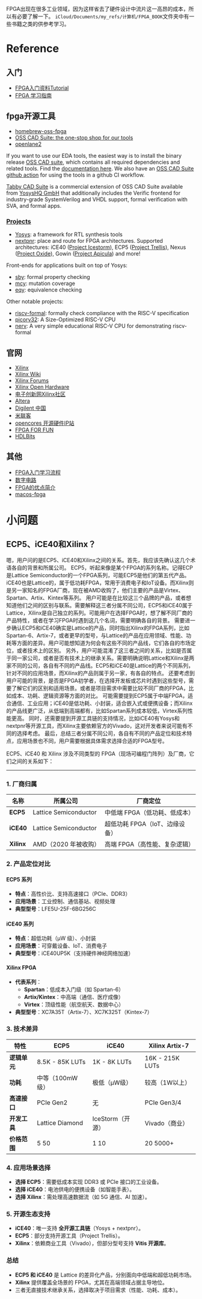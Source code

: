 FPGA出现在很多工业领域，因为这样省去了硬件设计中流片这一高昂的成本，所以有必要了解一下。
`iCloud/Documents/my_refs/计算机/FPGA_BOOK`文件夹中有一些书籍之类的供参考学习。

# Reference
## 入门
- [FPGA入门资料Tutorial](https://github.com/LeiWang1999/FPGA)
- [FPGA 学习指南](https://blog.csdn.net/qq_33919450/article/details/130812566)
## fpga开源工具
- [homebrew-oss-fpga](https://github.com/ktemkin/homebrew-oss-fpga)
- [OSS CAD Suite: the one-stop shop for our tools](https://github.com/YosysHQ#oss-cad-suite-the-one-stop-shop-for-our-tools)
- [openlane2](https://openlane2.readthedocs.io/en/latest/getting_started/common/docker_installation/installation_macos.html)

If you want to use our EDA tools, the easiest way is to install the binary release [OSS CAD suite](https://github.com/YosysHQ/oss-cad-suite-build/releases/latest), which contains all required dependencies and related tools. Find the [documentation here](https://yosyshq.readthedocs.io/en/latest/). We also have an [OSS CAD Suite github action](https://github.com/YosysHQ/setup-oss-cad-suite) for using the tools in a github CI workflow.

[Tabby CAD Suite](https://www.yosyshq.com/tabby-cad-datasheet) is a commercial extension of OSS CAD Suite available from [YosysHQ GmbH](https://www.yosyshq.com/about) that additionally includes the Verific frontend for industry-grade SystemVerilog and VHDL support, formal verification with SVA, and formal apps.

### [Projects](https://github.com/YosysHQ#our-projects)

- [Yosys](https://github.com/YosysHQ/yosys): a framework for RTL synthesis tools
- [nextpnr](https://github.com/YosysHQ/nextpnr): place and route for FPGA architectures. Supported architectures: iCE40 ([Project Icestorm](https://github.com/YosysHQ/icestorm)), ECP5 ([Project Trellis](https://github.com/YosysHQ/prjtrellis)), Nexus ([Project Oxide](https://github.com/gatecat/prjoxide)), Gowin ([Project Apicula](https://github.com/YosysHQ/apicula)) and more!

Front-ends for applications built on top of Yosys:

- [sby](https://github.com/YosysHQ/sby): formal property checking
- [mcy](https://github.com/YosysHQ/mcy): mutation coverage
- [eqy](https://github.com/YosysHQ/eqy): equivalence checking

Other notable projects:

- [riscv-formal](https://github.com/YosysHQ/riscv-formal): formally check compliance with the RISC-V specification
- [picorv32](https://github.com/YosysHQ/picorv32): A Size-Optimized RISC-V CPU
- [nerv](https://github.com/YosysHQ/nerv): A very simple educational RISC-V CPU for demonstrating riscv-formal

## 官网
- [Xilinx](https://www.xilinx.com/)
- [Xilinx Wiki](https://xilinx-wiki.atlassian.net/wiki/spaces/A/overview)
- [Xilinx Forums](https://forums.xilinx.com/)
- [Xilinx Open Hardware](http://www.openhw.org/)
- [电子创新网Xilinx社区](http://xilinx.eetrend.com/)
- [Altera](https://www.intel.cn/content/www/cn/zh/products/programmable.html)
- [Digilent 中国](http://www.digilent.com.cn/)
- [米联客](https://www.uisrc.com/portal.php)
- [opencores 开源硬件IP站](https://opencores.org/)
- [FPGA FOR FUN](https://www.fpga4fun.com/CrossClockDomain.html)
- [HDLBits](https://hdlbits.01xz.net/wiki/Main_Page)

## 其他
- [FPGA入门学习流程](https://www.bilibili.com/video/BV1aK4y1E7nc)
- [数字电路]()
- [FPGA的优点简介](https://cloud.tencent.com/developer/article/1467981)
- [macos-fpga](https://longfangsong.github.io/macos-fpga/)

# 小问题

## ECP5、iCE40和Xilinx？
嗯，用户问的是ECP5、iCE40和Xilinx之间的关系。首先，我应该先确认这几个术语各自的背景和所属公司。 ECP5，听起来像是某个FPGA的系列名称。记得ECP是Lattice Semiconductor的一个FPGA系列，可能ECP5是他们的第五代产品。iCE40也是Lattice的，属于低功耗FPGA，常用于消费电子和IoT设备。而Xilinx则是另一家知名的FPGA厂商，现在被AMD收购了，他们主要的产品是Virtex、Spartan、Artix、Kintex等系列。 用户可能是在比较这三个品牌的产品，或者想知道他们之间的区别与联系。需要解释这三者分属不同公司，ECP5和iCE40属于Lattice，Xilinx是自己独立的系列。可能用户在选择FPGA时，想了解不同厂商的产品特性，或者在学习FPGA时遇到这几个名词，需要明确各自的背景。 需要进一步确认ECP5和iCE40确实是Lattice的产品，同时指出Xilinx的FPGA系列，比如Spartan-6、Artix-7，或者更早的型号，与Lattice的产品在应用领域、性能、功耗等方面的差异。用户可能想知道为何会有这些不同的产品线，它们各自的市场定位，或者技术上的区别。 另外，用户可能混淆了这三者之间的关系，比如是否属于同一家公司，或者是否有技术上的继承关系。需要明确说明Lattice和Xilinx是两家不同的公司，各自有不同的产品线。ECP5和iCE40是Lattice的两个不同系列，针对不同的应用场景，而Xilinx的产品则属于另一家，有各自的特点。 还要考虑到用户可能的背景，是否是FPGA初学者，在选择开发板或芯片时遇到这些型号，需要了解它们的区别和适用场景。或者是项目需求中需要比较不同厂商的FPGA，比如成本、功耗、逻辑资源等方面的对比。 可能需要提到ECP5属于中端FPGA，适合通信、工业应用；iCE40是低功耗、小封装，适合嵌入式或便携设备；而Xilinx的产品线更广泛，从低端到高端都有，比如Spartan系列成本较低，Virtex系列性能更高。 同时，还需要提到开源工具链的支持情况，比如iCE40有Yosys和nextpnr等开源工具，而Xilinx主要依赖官方的Vivado，这对开发者来说可能有不同的选择考虑。 最后，总结三者分属不同公司，各自有不同的产品定位和技术特点，应用场景也不同，用户需要根据具体需求选择合适的FPGA型号。

ECP5、iCE40 和 Xilinx 涉及不同类型的 FPGA（现场可编程门阵列）及厂商，它们之间的关系如下：

---
### **1. 厂商归属**

|**名称**|**所属公司**|**厂商定位**|
|---|---|---|
|**ECP5**|Lattice Semiconductor|中低端 FPGA（低功耗、低成本）|
|**iCE40**|Lattice Semiconductor|超低功耗 FPGA（IoT、边缘设备）|
|**Xilinx**|AMD（2020 年被收购）|高端 FPGA（高性能、复杂逻辑）|

### **2. 产品定位对比**

#### **ECP5 系列**
- **特点**：高性价比、支持高速接口（PCIe、DDR3）
- **应用场景**：工业控制、通信基站、视频处理
- **典型型号**：LFE5U-25F-6BG256C

#### **iCE40 系列**
- **特点**：超低功耗（μW 级）、小封装
- **应用场景**：可穿戴设备、IoT、消费电子
- **典型型号**：iCE40UP5K（支持硬件神经网络加速）

#### **Xilinx FPGA**
- **代表系列**：
    - **Spartan**：低成本入门级（如 Spartan-6）
    - **Artix/Kintex**：中高端（通信、医疗成像）
    - **Virtex**：顶级性能（航空航天、数据中心）
- **典型型号**：XC7A35T（Artix-7）、XC7K325T（Kintex-7）

### **3. 技术差异**

| **特性**   | **ECP5**        | **iCE40**    | **Xilinx Artix-7** |
| -------- | --------------- | ------------ | ------------------ |
| **逻辑单元** | 8.5K - 85K LUTs | 1K - 8K LUTs | 16K - 215K LUTs    |
| **功耗**   | 中等（100mW级）      | 极低（μW级）      | 较高（1W以上）           |
| **高速接口** | PCIe Gen2       | 无            | PCIe Gen3/4        |
| **开发工具** | Lattice Diamond | IceStorm（开源） | Vivado（商业）         |
| **价格范围** | $5~$50          | $1~$10       | $20~$5000+         |

### **4. 应用场景选择**
- **选择 ECP5**：需要低成本实现 DDR3 或 PCIe 接口的工业设备。
- **选择 iCE40**：电池供电的便携设备（如智能手表）。
- **选择 Xilinx**：需处理高速数据流（如 5G 通信、AI 加速）。

### **5. 开源生态支持**
- **iCE40**：唯一支持 **全开源工具链**（Yosys + nextpnr）。
- **ECP5**：部分支持开源工具（Project Trellis）。
- **Xilinx**：依赖商业工具（Vivado），但部分型号支持 **Vitis 开源库**。

### **总结**
- **ECP5 和 iCE40** 是 Lattice 的差异化产品，分别面向中低端和超低功耗市场。
- **Xilinx** 提供覆盖全场景的 FPGA，尤其在高端领域占据主导地位。
- 三者无直接技术继承关系，选择取决于项目需求（性能、功耗、成本）。
